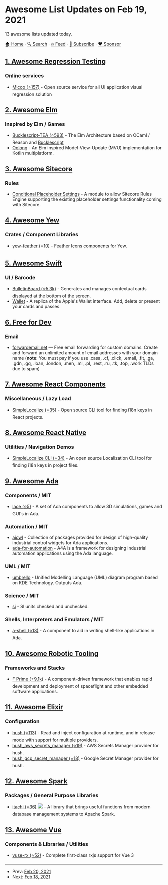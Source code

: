 # Awesome List Updates on Feb 19, 2021

13 awesome lists updated today.

[🏠 Home](/README.md) · [🔍 Search](https://www.trackawesomelist.com/search/) · [🔥 Feed](https://www.trackawesomelist.com/rss.xml) · [📮 Subscribe](https://trackawesomelist.us17.list-manage.com/subscribe?u=d2f0117aa829c83a63ec63c2f&id=36a103854c) · [❤️  Sponsor](https://github.com/sponsors/theowenyoung)



## [1. Awesome Regression Testing](/content/mojoaxel/awesome-regression-testing/README.md)

### Online services

*   [Micoo (⭐157)](https://github.com/Mikuu/Micoo) - Open source service for all UI application visual regression solution

## [2. Awesome Elm](/content/sporto/awesome-elm/README.md)

### Inspired by Elm / Games

*   [Bucklescript-TEA (⭐593)](https://github.com/OvermindDL1/bucklescript-tea) - The Elm Architecture based on OCaml / Reason and [Bucklescript](https://bucklescript.github.io/)
*   [Oolong](https://oolong-kt.org/) - An Elm inspired Model-View-Update (MVU) implementation for Kotlin multiplatform.

## [3. Awesome Sitecore](/content/MartinMiles/awesome-sitecore/README.md)

### Rules

*   [Conditional Placeholder Settings](https://github.com/matthewkenny/ConditionalPlaceholderSettings) - A module to allow Sitecore Rules Engine supporting the existing placeholder settings functionality coming with Sitecore.

## [4. Awesome Yew](/content/jetli/awesome-yew/README.md)

### Crates / Component Libraries

*   [yew-feather (⭐10)](https://github.com/pedrodesu/yew-feather) - Feather Icons components for Yew.

## [5. Awesome Swift](/content/matteocrippa/awesome-swift/README.md)

### UI / Barcode

*   [BulletinBoard (⭐5.3k)](https://github.com/alexisakers/BulletinBoard) - Generates and manages contextual cards displayed at the bottom of the screen.
*   [Wallet](https://github.com/russ-stamant/Wallet) - A replica of the Apple's Wallet interface. Add, delete or present your cards and passes.

## [6. Free for Dev](/content/ripienaar/free-for-dev/README.md)

### Email

*   [forwardemail.net](https://forwardemail.net) — Free email forwarding for custom domains. Create and forward an unlimited amount of email addresses with your domain name (**note**: You must pay if you use .casa, .cf, .click, .email, .fit, .ga, .gdn, .gq, .loan, .london, .men, .ml, .pl, .rest, .ru, .tk, .top, .work TLDs due to spam)

## [7. Awesome React Components](/content/brillout/awesome-react-components/README.md)

### Miscellaneous / Lazy Load

*   [SimpleLocalize (⭐35)](https://github.com/simplelocalize/simplelocalize-cli) - Open source CLI tool for finding i18n keys in React projects.

## [8. Awesome React Native](/content/jondot/awesome-react-native/README.md)

### Utilities / Navigation Demos

*   [SimpleLocalize CLI (⭐34)](https://github.com/simplelocalize/simplelocalize-cli) - An open source Localization CLI tool for finding i18n keys in project files.

## [9. Awesome Ada](/content/ohenley/awesome-ada/README.md)

### Components / MIT

*   [lace (⭐5)](https://github.com/charlie5/lace) - A set of Ada components to allow 3D simulations, games and GUI's in Ada.

### Automation / MIT

*   [aicwl](http://www.dmitry-kazakov.de/ada/aicwl.htm) - Collection of packages provided for design of high-quality industrial control widgets for Ada applications.
*   [ada-for-automation](https://gitlab.com/ada-for-automation/ada-for-automation) - A4A is a framework for designing industrial automation applications using the Ada language.

### UML / MIT

*   [umbrello](https://umbrello.kde.org/) - Unified Modelling Language (UML) diagram program based on KDE Technology. Outputs Ada.

### Science / MIT

*   [si](http://archive.adaic.com/tools/CKWG/Dimension/SI.html) - SI units checked and unchecked.

### Shells, Interpreters and Emulators / MIT

*   [a-shell (⭐13)](https://github.com/charlie5/aShell) - A component to aid in writing shell-like applications in Ada.

## [10. Awesome Robotic Tooling](/content/protontypes/awesome-robotic-tooling/README.md)

### Frameworks and Stacks

*   [F Prime (⭐9.1k)](https://github.com/nasa/fprime) - A component-driven framework that enables rapid development and deployment of spaceflight and other embedded software applications.

## [11. Awesome Elixir](/content/h4cc/awesome-elixir/README.md)

### Configuration

*   [hush (⭐113)](https://github.com/gordalina/hush) - Read and inject configuration at runtime, and in release mode with support for multiple providers.
*   [hush\_aws\_secrets\_manager (⭐19)](https://github.com/gordalina/hush_aws_secrets_manager) - AWS Secrets Manager provider for hush.
*   [hush\_gcp\_secret\_manager (⭐18)](https://github.com/gordalina/hush_gcp_secret_manager) - Google Secret Manager provider for hush.

## [12. Awesome Spark](/content/awesome-spark/awesome-spark/README.md)

### Packages / General Purpose Libraries

*   [itachi (⭐36)](https://github.com/yaooqinn/itachi) <img src="https://img.shields.io/github/last-commit/yaooqinn/itachi.svg"> - A library that brings useful functions from modern database management systems to Apache Spark.

## [13. Awesome Vue](/content/vuejs/awesome-vue/README.md)

### Components & Libraries / Utilities

*   [vuse-rx (⭐52)](https://github.com/Raiondesu/vuse-rx) - Complete first-class rxjs support for Vue 3

---

- Prev: [Feb 20, 2021](/content/2021/02/20/README.md)
- Next: [Feb 18, 2021](/content/2021/02/18/README.md)